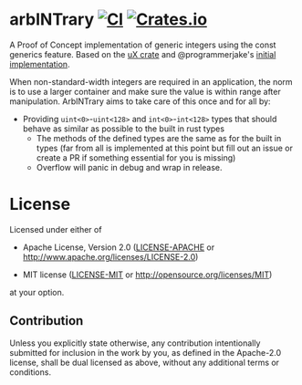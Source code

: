 # arbINTrary [![CI](https://github.com/npars/arbintrary/actions/workflows/ci.yaml/badge.svg)](https://github.com/npars/arbintrary/actions/workflows/ci.yaml) [![Crates.io](https://img.shields.io/crates/v/arbintrary.svg)](https://crates.io/crates/arbintrary)

A Proof of Concept implementation of generic integers using the const generics feature. Based on the [uX crate](https://crates.io/crates/ux)
and @programmerjake's [initial implementation](https://github.com/rust-lang/rfcs/pull/2581#issuecomment-730709707). 

When non-standard-width integers are required in an application, the norm is to use a larger container and make sure the value is within range after manipulation. ArbINTrary aims to take care of this once and for all by:
 - Providing `uint<0>`-`uint<128>` and `int<0>`-`int<128>` types that should behave as similar as possible to the built in rust types
     - The methods of the defined types are the same as for the built in types (far from all is implemented at this point but fill out an issue or create a PR if something essential for you is missing)
     - Overflow will panic in debug and wrap in release.

# License

Licensed under either of

- Apache License, Version 2.0 ([LICENSE-APACHE](LICENSE-APACHE) or
  http://www.apache.org/licenses/LICENSE-2.0)

- MIT license ([LICENSE-MIT](LICENSE-MIT) or http://opensource.org/licenses/MIT)

at your option.

## Contribution

Unless you explicitly state otherwise, any contribution intentionally submitted
for inclusion in the work by you, as defined in the Apache-2.0 license, shall be
dual licensed as above, without any additional terms or conditions.
